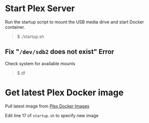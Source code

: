 # Start Plex Server

Run the startup script to mount the USB media drive and start Docker container.

>$ ./startup.sh

## Fix "`/dev/sdb2` does not exist" Error

Check system for available mounts 
>$ df

# Get latest Plex Docker image

Pull latest image from [Plex Docker Images](https://hub.docker.com/r/plexinc/pms-docker/tags)

Edit line 17 of `startup.sh` to specify new image
